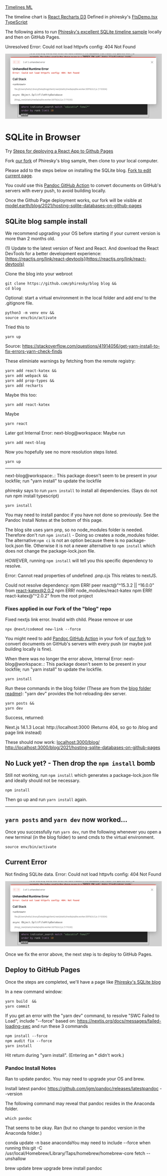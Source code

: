[Timelines ML](../../) 

The timeline chart is [React Recharts D3](https://recharts.org/en-US/storybook)
Defined in phiresky's [FtsDemo.tsx TypeScript](https://github.com/phiresky/blog/blob/master/client/sqlite-httpvfs/FtsDemo.tsx)


The following aims to run [Phiresky's excellent SQLite timeline sample](https://phiresky.github.io/blog/2021/hosting-sqlite-databases-on-github-pages/) locally and then on GitHub Pages.

Unresolved Error: Could not load httpvfs config: 404 Not Found

![blog sqlite error](blog-sqlite-error.png "Any ideas?")


# SQLite in Browser

Try [Steps for deploying a React App to Github Pages](https://gist.github.com/vre2h/da9db3733c238c174d13670fb77c1f1a)

Fork [our fork](https://github.com/ModelEarth/blog) of Phiresky's blog sample, then clone to your local computer.

Please add to the steps below on installing the SQLite blog. [Fork to edit current page](https://github.com/ModelEarth/data-pipeline/tree/main/timelines/sqlite/phiresky/).

You could use this [Pandoc GitHub Action](https://github.com/pandoc/pandoc-action-example) to convert documents on GitHub's servers with every push, to avoid building locally.

Once the Github Page deployment works, our fork will be visible at [model.earth/blog/2021/hosting-sqlite-databases-on-github-pages](https://model.earth/blog/2021/hosting-sqlite-databases-on-github-pages/)

## SQLite blog sample install

We recommend upgrading your OS before starting if your current version is more than 2 months old.

(1) Update to the latest version of Next and React.
And download the React DevTools for a better development experience:
[https://reactjs.org/link/react-devtools](https://reactjs.org/link/react-devtools)

Clone the blog into your webroot

	git clone https://github.com/phiresky/blog blog &&
	cd blog

<!--
	git clone https://github.com/modelearth/blog blog

This was probably un-done:
In our fork, Nextjs is migrated to the new version which uses RUST.
-->

Optional: start a virtual environment in the local folder and add env/ to the .gitignore file.

	python3 -m venv env &&
	source env/bin/activate


Tried this to

	yarn up

Source: https://stackoverflow.com/questions/41914056/get-yarn-install-to-fix-errors-yarn-check-finds

These eliminiate warnings by fetching from the remote registry:

	yarn add react-katex &&
	yarn add webpack &&
	yarn add prop-types &&
	yarn add recharts

Maybe this too:

	yarn add react-katex

Maybe

	yarn react

Later got
Internal Error: next-blog@workspace:
Maybe run

	yarn add next-blog

Now you hopefully see no more resolution steps listed.

	yarn up


<!--
Tried this, did not fix:

	yarn add react-katex

	npm list
	npm install


Install React and React Devtools (Skipped this March 7, but let's try upgrading in our fork)

	npm install next@latest react@latest react-dom@latest &&
	npm install -g react-devtools
-->
---

next-blog@workspace:.: This package doesn't seem to be present in your lockfile; run "yarn install" to update the lockfile

phiresky says to run `yarn install` to install all dependencies. (Says do not run npm install typescript)

	yarn install


You may need to install pandoc if you have not done so previously. See the Pandoc Install Notes at the bottom of this page.

The blog site uses yarn pnp, so no node_modules folder is needed.
Therefore don't run `npm install` - Doing so creates a node_modules folder.
The alternative:`npm ci` is not an option because there is no package-lock.json file.
Otherwise it is not a newer alternative to `npm install` which does not change the package-lock.json file.

HOWEVER, running `npm install` will tell you this specific dependency to resolve.

Error: Cannot read properties of undefined .pnp.cjs
This relates to nextJS.

Could not resolve dependency:
npm ERR! peer react@"^15.3.2 || ^16.0.0" from react-katex@2.0.2
npm ERR! node_modules/react-katex
npm ERR!   react-katex@"^2.0.2" from the root project

### Fixes applied in our Fork of the "blog" repo

Fixed nextjs link error.  Invalid <Link> with <a> child. Please remove <a> or use <Link legacyBehavior>

	npx @next/codemod new-link --force

You might need to add [Pandoc GitHub Action](https://github.com/pandoc/pandoc-action-example) in your fork of [our fork](https://github.com/ModelEarth/blog) to convert documents on GitHub's servers with every push (or maybe just building locally is fine).



When there was no longer the error above, Internal Error: next-blog@workspace:.: This package doesn't seem to be present in your lockfile; run "yarn install" to update the lockfile. <!-- `yarn up` did not work here. -->

	yarn install

Run these commands in the blog folder (These are from the [blog folder readme](https://github.com/phiresky/blog/)):
"yarn dev" provides the hot-reloading dev server.

	yarn posts &&
	yarn dev

Success, returned:

Next.js 14.1.3
Local: http://localhost:3000 (Returns 404, so go to /blog and page link instead)

These should now work:
[localhost:3000/blog/](http://localhost:3000/blog/)
[http://localhost:3000/blog/2021/hosting-sqlite-databases-on-github-pages](http://localhost:3000/blog/2021/hosting-sqlite-databases-on-github-pages/)


## No Luck yet? - Then drop the `npm install` bomb

Still not working, run `npm install` which generates a package-lock.json file and ideally should not be necessary.

	npm install	

Then go up and run `yarn install` again.

---

## `yarn posts` and `yarn dev` now worked...

Once you successfully run `yarn dev`, run the following whenever you open a new terminal (in the blog folder) to send cmds to the virtual environment.

	source env/bin/activate

## Current Error

Not finding SQLite data.
Error: Could not load httpvfs config: 404 Not Found

![blog sqlite error](blog-sqlite-error.png "Any ideas?")

Once we fix the error above, the next step is to deploy to GitHub Pages. 



## Deploy to GitHub Pages

Once the steps are completed, we'll have a page like [Phiresky's SQLite blog](https://phiresky.github.io/blog/2021/hosting-sqlite-databases-on-github-pages/) 

In a new command window:

	yarn build  &&
	yarn commit



If you get an error with the "yarn dev" command, to resolve "SWC Failed to Load", include "--force" based on: https://nextjs.org/docs/messages/failed-loading-swc and run these 3 commands

	npm install --force
	npm audit fix --force
	yarn install

Hit return during "yarn install". (Entering an * didn't work.)

<!-- This is fixed now
5. Two errors  currently need to be resolved:

A. postprocess.sh Transformation error (Missing semicolon.
B. Transformation error (Topic reference is used, but the pipelineOperator plugin was not passed a "proposal": "hack" or "smart" option.
-->


### Pandoc Install Notes

Ran to update pandoc. You may need to upgrade your OS and brew.

Install latest pandoc
https://github.com/jgm/pandoc/releases/latestpandoc --version

The following command may reveal that pandoc resides in the Anaconda folder.

	which pandoc

That seems to be okay. Ran (but no change to pandoc version in the Anaconda folder.)

conda update -n base anacondaYou may need to include --force when running this:git -C /usr/local/Homebrew/Library/Taps/homebrew/homebrew-core fetch --unshallow

brew update
brew upgrade
brew install pandoc



